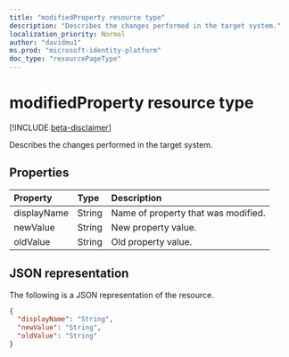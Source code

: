 ```yaml
---
title: "modifiedProperty resource type"
description: "Describes the changes performed in the target system."
localization_priority: Normal
author: "davidmu1"
ms.prod: "microsoft-identity-platform"
doc_type: "resourcePageType"
---
```


# modifiedProperty resource type

[!INCLUDE [beta-disclaimer](../../includes/beta-disclaimer.md)]

Describes the changes performed in the target system. 

## Properties

| Property     | Type        | Description |
|:-------------|:------------|:------------|
|displayName|String|Name of property that was modified.|
|newValue|String|New property value.|
|oldValue|String|Old property value.|

## JSON representation

The following is a JSON representation of the resource.

<!-- {
  "blockType": "resource",
  "optionalProperties": [

  ],
  "@odata.type": "microsoft.graph.modifiedProperty",
  "baseType": null
}-->

```json
{
  "displayName": "String",
  "newValue": "String",
  "oldValue": "String"
}
```

<!-- uuid: 16cd6b66-4b1a-43a1-adaf-3a886856ed98
2019-02-04 14:57:30 UTC -->
<!-- {
  "type": "#page.annotation",
  "description": "modifiedProperty resource",
  "keywords": "",
  "section": "documentation",
  "tocPath": ""
}-->

